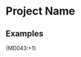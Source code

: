 # Project Name

## Examples

<!-- markdownlint-configure-file {
  "required-headings": {
    "headings": [
      "# Project Name",
      "?",
      "## Examples"
    ]
  }
} -->

{MD043:+1}
